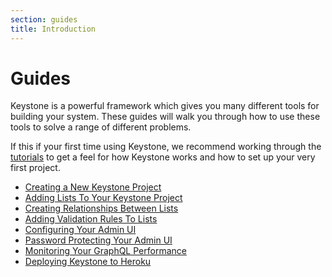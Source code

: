 ```yaml
---
section: guides
title: Introduction
---
```


# Guides

Keystone is a powerful framework which gives you many different tools for building your system.
These guides will walk you through how to use these tools to solve a range of different problems.

If this if your first time using Keystone, we recommend working through the [tutorials](../tutorials) to get a feel for how Keystone works and how to set up your very first project.

- [Creating a New Keystone Project](./new-project.md)
- [Adding Lists To Your Keystone Project](./add-lists.md)
- [Creating Relationships Between Lists](./relationships.md)
- [Adding Validation Rules To Lists](./validation.md)
- [Configuring Your Admin UI](./admin-config.md)
- [Password Protecting Your Admin UI](./admin-password.md)
- [Monitoring Your GraphQL Performance](./performance.md)
- [Deploying Keystone to Heroku](./heroku.md)
